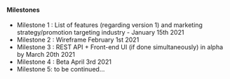 #### Milestones
- Milestone 1 : List of features (regarding version 1) and marketing strategy/promotion targeting industry - January 15th 2021
- Milestone 2 : Wireframe February 1st 2021
- Milestone 3 : REST API + Front-end UI (if done simultaneously) in alpha by March 20th 2021
- Milestone 4 : Beta April 3rd 2021
- Milestone 5: to be continued...
